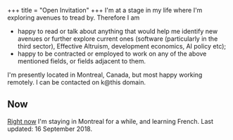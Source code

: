 +++
title = "Open Invitation"
+++
I'm at a stage in my life where I'm exploring avenues to tread by. Therefore I am

* happy to read or talk about anything that would help me identify new avenues or further explore current ones (software (particularly in the third sector), Effective Altruism, development economics, AI policy etc);
* happy to be contracted or employed to work on any of the above mentioned fields, or fields adjacent to them.

I'm presently located in Montreal, Canada, but most happy working remotely. I can be contacted on k@this domain.

## Now
[Right now](https://nownownow.com/about) I'm staying in Montreal for a while, and learning French.
Last updated: 16 September 2018.
